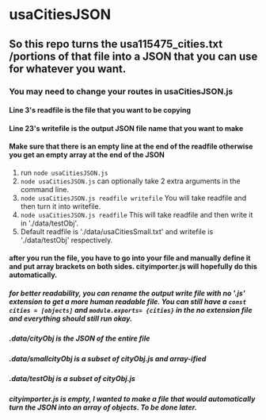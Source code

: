 # usaCitiesJSON

## So this repo turns the usa115475_cities.txt /portions of that file into a JSON that you can use for whatever you want.

### You may need to change your routes in usaCitiesJSON.js
#### Line 3's readfile is the file that you want to be copying
#### Line 23's writefile is the output JSON file name that you want to make
#### Make sure that there is an empty line at the end of the readfile otherwise you get an empty array at the end of the JSON

1. run `node usaCitiesJSON.js`
2. `node usaCitiesJSON.js`
can optionally take 2 extra arguments in the command line. 
3. `node usaCitiesJSON.js readfile writefile`
You will take readfile and then turn it into writefile. 
4. `node usaCitiesJSON.js readfile`
This will take readfile and then write it in './data/testObj'. 
5. Default readfile is './data/usaCitiesSmall.txt' and writefile is './data/testObj' respectively.

#### after you run the file, you have to go into your file and manually define it and put array brackets on both sides. cityimporter.js will hopefully do this automatically.

##### for better readability, you can rename the output write file with no '.js' extension to get a more human readable file. You can still have a `const cities = [objects]` and `module.exports= {cities}` in the no extension file and everything should still run okay.
##### .data/cityObj is the JSON of the entire file
##### .data/smallcityObj is a subset of cityObj.js and array-ified
##### .data/testObj is a subset of cityObj.js
##### cityimporter.js is empty, I wanted to make a file that would automatically turn the JSON into an array of objects. To be done later.
